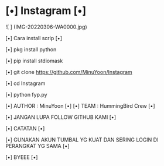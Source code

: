 # [•] Instagram [•]

![ ] (IMG-20220306-WA0000.jpg)

[•] Cara install scrip [•]

[•] pkg install python

[•] pip install stdiomask

[•] git clone https://github.com/MinuYoon/Instagram
  
[•] cd Instagram

[•] python fyp.py

[•] AUTHOR : MinuYoon [•]
[•] TEAM   : HummingBird Crew [•]

[•] JANGAN LUPA FOLLOW GITHUB KAMI [•]

[•] CATATAN [•]

[•] GUNAKAN AKUN TUMBAL YG KUAT DAN SERING LOGIN DI PERANGKAT YG SAMA [•]

[•] BYEEE [•]
